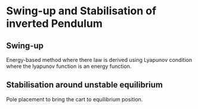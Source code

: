 # Swing-up and Stabilisation of inverted Pendulum
## Swing-up
Energy-based method where there law is derived using Lyapunov condition where the lyapunov function is an energy function.
## Stabilisation around unstable equilibrium
Pole placement to bring the cart to equilibrium position.
